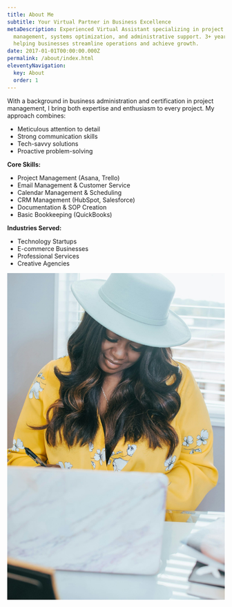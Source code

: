 ```yaml
---
title: About Me
subtitle: Your Virtual Partner in Business Excellence
metaDescription: Experienced Virtual Assistant specializing in project
  management, systems optimization, and administrative support. 3+ years of
  helping businesses streamline operations and achieve growth.
date: 2017-01-01T00:00:00.000Z
permalink: /about/index.html
eleventyNavigation:
  key: About
  order: 1
---
```

With a background in business administration and certification in project management, I bring both expertise and enthusiasm to every project. My approach combines:

* Meticulous attention to detail
* Strong communication skills
* Tech-savvy solutions
* Proactive problem-solving

**Core Skills:**

* Project Management (Asana, Trello)
* Email Management & Customer Service
* Calendar Management & Scheduling
* CRM Management (HubSpot, Salesforce)
* Documentation & SOP Creation
* Basic Bookkeeping (QuickBooks)

**Industries Served:**

* Technology Startups
* E-commerce Businesses
* Professional Services
* Creative Agencies

![Sarah Munyoki](src/assets/img/munyoki.jpg "Sarah Munyoki Virtual Assistant")